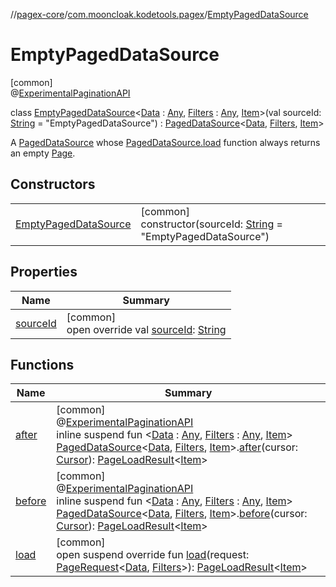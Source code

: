 //[pagex-core](../../../index.md)/[com.mooncloak.kodetools.pagex](../index.md)/[EmptyPagedDataSource](index.md)

# EmptyPagedDataSource

[common]\
@[ExperimentalPaginationAPI](../-experimental-pagination-a-p-i/index.md)

class [EmptyPagedDataSource](index.md)&lt;[Data](index.md) : [Any](https://kotlinlang.org/api/latest/jvm/stdlib/kotlin/-any/index.html), [Filters](index.md) : [Any](https://kotlinlang.org/api/latest/jvm/stdlib/kotlin/-any/index.html), [Item](index.md)&gt;(val sourceId: [String](https://kotlinlang.org/api/latest/jvm/stdlib/kotlin/-string/index.html) = &quot;EmptyPagedDataSource&quot;) : [PagedDataSource](../-paged-data-source/index.md)&lt;[Data](index.md), [Filters](index.md), [Item](index.md)&gt; 

A [PagedDataSource](../-paged-data-source/index.md) whose [PagedDataSource.load](../-paged-data-source/load.md) function always returns an empty [Page](../-page/index.md).

## Constructors

| | |
|---|---|
| [EmptyPagedDataSource](-empty-paged-data-source.md) | [common]<br>constructor(sourceId: [String](https://kotlinlang.org/api/latest/jvm/stdlib/kotlin/-string/index.html) = &quot;EmptyPagedDataSource&quot;) |

## Properties

| Name | Summary |
|---|---|
| [sourceId](source-id.md) | [common]<br>open override val [sourceId](source-id.md): [String](https://kotlinlang.org/api/latest/jvm/stdlib/kotlin/-string/index.html) |

## Functions

| Name | Summary |
|---|---|
| [after](../after.md) | [common]<br>@[ExperimentalPaginationAPI](../-experimental-pagination-a-p-i/index.md)<br>inline suspend fun &lt;[Data](../after.md) : [Any](https://kotlinlang.org/api/latest/jvm/stdlib/kotlin/-any/index.html), [Filters](../after.md) : [Any](https://kotlinlang.org/api/latest/jvm/stdlib/kotlin/-any/index.html), [Item](../after.md)&gt; [PagedDataSource](../-paged-data-source/index.md)&lt;[Data](../after.md), [Filters](../after.md), [Item](../after.md)&gt;.[after](../after.md)(cursor: [Cursor](../-cursor/index.md)): [PageLoadResult](../-page-load-result/index.md)&lt;[Item](../after.md)&gt; |
| [before](../before.md) | [common]<br>@[ExperimentalPaginationAPI](../-experimental-pagination-a-p-i/index.md)<br>inline suspend fun &lt;[Data](../before.md) : [Any](https://kotlinlang.org/api/latest/jvm/stdlib/kotlin/-any/index.html), [Filters](../before.md) : [Any](https://kotlinlang.org/api/latest/jvm/stdlib/kotlin/-any/index.html), [Item](../before.md)&gt; [PagedDataSource](../-paged-data-source/index.md)&lt;[Data](../before.md), [Filters](../before.md), [Item](../before.md)&gt;.[before](../before.md)(cursor: [Cursor](../-cursor/index.md)): [PageLoadResult](../-page-load-result/index.md)&lt;[Item](../before.md)&gt; |
| [load](load.md) | [common]<br>open suspend override fun [load](load.md)(request: [PageRequest](../-page-request/index.md)&lt;[Data](index.md), [Filters](index.md)&gt;): [PageLoadResult](../-page-load-result/index.md)&lt;[Item](index.md)&gt; |
